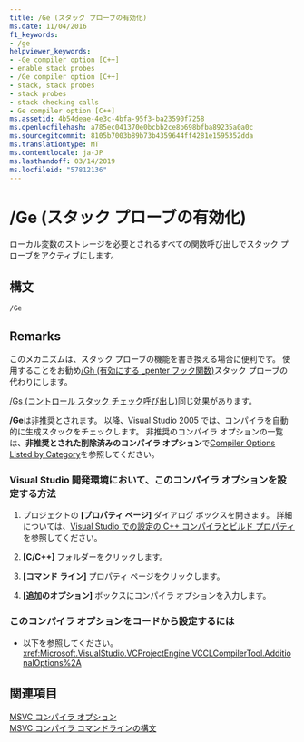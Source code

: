 ```yaml
---
title: /Ge (スタック プローブの有効化)
ms.date: 11/04/2016
f1_keywords:
- /ge
helpviewer_keywords:
- -Ge compiler option [C++]
- enable stack probes
- /Ge compiler option [C++]
- stack, stack probes
- stack probes
- stack checking calls
- Ge compiler option [C++]
ms.assetid: 4b54deae-4e3c-4bfa-95f3-ba23590f7258
ms.openlocfilehash: a785ec041370e0bcbb2ce8b698bfba89235a0a0c
ms.sourcegitcommit: 8105b7003b89b73b4359644ff4281e1595352dda
ms.translationtype: MT
ms.contentlocale: ja-JP
ms.lasthandoff: 03/14/2019
ms.locfileid: "57812136"
---
```

# <a name="ge-enable-stack-probes"></a>/Ge (スタック プローブの有効化)

ローカル変数のストレージを必要とされるすべての関数呼び出しでスタック プローブをアクティブにします。

## <a name="syntax"></a>構文

```
/Ge
```

## <a name="remarks"></a>Remarks

このメカニズムは、スタック プローブの機能を書き換える場合に便利です。 使用することをお勧め[/Gh (有効にする _penter フック関数)](gh-enable-penter-hook-function.md)スタック プローブの代わりにします。

[/Gs (コントロール スタック チェック呼び出し)](gs-control-stack-checking-calls.md)同じ効果があります。

**/Ge**は非推奨とされます。 以降、Visual Studio 2005 では、コンパイラを自動的に生成スタックをチェックします。 非推奨のコンパイラ オプションの一覧は、**非推奨とされた削除済みのコンパイラ オプション**で[Compiler Options Listed by Category](compiler-options-listed-by-category.md)を参照してください。

### <a name="to-set-this-compiler-option-in-the-visual-studio-development-environment"></a>Visual Studio 開発環境において、このコンパイラ オプションを設定する方法

1. プロジェクトの **[プロパティ ページ]** ダイアログ ボックスを開きます。 詳細については、[Visual Studio での設定の C++ コンパイラとビルド プロパティ](../working-with-project-properties.md)を参照してください。

1. **[C/C++]** フォルダーをクリックします。

1. **[コマンド ライン]** プロパティ ページをクリックします。

1. **[追加のオプション]** ボックスにコンパイラ オプションを入力します。

### <a name="to-set-this-compiler-option-programmatically"></a>このコンパイラ オプションをコードから設定するには

- 以下を参照してください。<xref:Microsoft.VisualStudio.VCProjectEngine.VCCLCompilerTool.AdditionalOptions%2A>

## <a name="see-also"></a>関連項目

[MSVC コンパイラ オプション](compiler-options.md)<br/>
[MSVC コンパイラ コマンドラインの構文](compiler-command-line-syntax.md)
